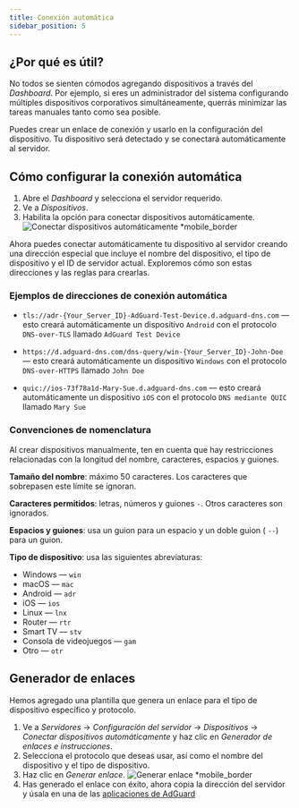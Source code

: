 ```yaml
---
title: Conexión automática
sidebar_position: 5
---
```


## ¿Por qué es útil?

No todos se sienten cómodos agregando dispositivos a través del _Dashboard_. Por ejemplo, si eres un administrador del sistema configurando múltiples dispositivos corporativos simultáneamente, querrás minimizar las tareas manuales tanto como sea posible.

Puedes crear un enlace de conexión y usarlo en la configuración del dispositivo. Tu dispositivo será detectado y se conectará automáticamente al servidor.

## Cómo configurar la conexión automática

1. Abre el _Dashboard_ y selecciona el servidor requerido.
2. Ve a _Dispositivos_.
3. Habilita la opción para conectar dispositivos automáticamente.
    ![Conectar dispositivos automáticamente \*mobile_border](https://cdn.adtidy.org/content/kb/dns/private/new_dns/connect/automatically_step4.png)

Ahora puedes conectar automáticamente tu dispositivo al servidor creando una dirección especial que incluye el nombre del dispositivo, el tipo de dispositivo y el ID de servidor actual. Exploremos cómo son estas direcciones y las reglas para crearlas.

### Ejemplos de direcciones de conexión automática

- `tls://adr-{Your_Server_ID}-AdGuard-Test-Device.d.adguard-dns.com` — esto creará automáticamente un dispositivo `Android` con el protocolo `DNS-over-TLS` llamado `AdGuard Test Device`

- `https://d.adguard-dns.com/dns-query/win-{Your_Server_ID}-John-Doe` — esto creará automáticamente un dispositivo `Windows` con el protocolo `DNS-over-HTTPS` llamado `John Doe`

- `quic://ios-73f78a1d-Mary-Sue.d.adguard-dns.com` — esto creará automáticamente un dispositivo `iOS` con el protocolo `DNS mediante QUIC` llamado `Mary Sue`

### Convenciones de nomenclatura

Al crear dispositivos manualmente, ten en cuenta que hay restricciones relacionadas con la longitud del nombre, caracteres, espacios y guiones.

**Tamaño del nombre**: máximo 50 caracteres. Los caracteres que sobrepasen este límite se ignoran.

**Caracteres permitidos**: letras, números y guiones `-`. Otros caracteres son ignorados.

**Espacios y guiones**: usa un guion para un espacio y un doble guion ( `--`) para un guion.

**Tipo de dispositivo**: usa las siguientes abreviaturas:

- Windows — `win`
- macOS — `mac`
- Android — `adr`
- iOS — `ios`
- Linux — `lnx`
- Router — `rtr`
- Smart TV — `stv`
- Consola de videojuegos — `gam`
- Otro — `otr`

## Generador de enlaces

Hemos agregado una plantilla que genera un enlace para el tipo de dispositivo específico y protocolo.

1. Ve a _Servidores_ → _Configuración del servidor_ → _Dispositivos_ → _Conectar dispositivos automáticamente_ y haz clic en _Generador de enlaces e instrucciones_.
2. Selecciona el protocolo que deseas usar, así como el nombre del dispositivo y el tipo de dispositivo.
3. Haz clic en _Generar enlace_.
    ![Generar enlace \*mobile_border](https://cdn.adtidy.org/content/kb/dns/private/new_dns/connect/automatically_step7.png)
4. Has generado el enlace con éxito, ahora copia la dirección del servidor y úsala en una de las [aplicaciones de AdGuard](https://adguard.com/welcome.html)
